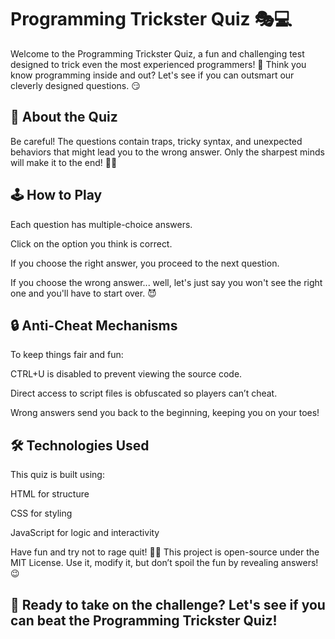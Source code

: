 # Programming Trickster Quiz 🎭💻

Welcome to the Programming Trickster Quiz, a fun and challenging test designed to trick even the most experienced programmers! 🤯 Think you know programming inside and out? Let's see if you can outsmart our cleverly designed questions. 😏

## 🚀 About the Quiz

Be careful! The questions contain traps, tricky syntax, and unexpected behaviors that might lead you to the wrong answer. Only the sharpest minds will make it to the end! 🧠💡

## 🕹️ How to Play

Each question has multiple-choice answers.

Click on the option you think is correct.

If you choose the right answer, you proceed to the next question.

If you choose the wrong answer... well, let's just say you won't see the right one and you'll have to start over. 😈

## 🔒 Anti-Cheat Mechanisms

To keep things fair and fun:

CTRL+U is disabled to prevent viewing the source code.

Direct access to script files is obfuscated so players can’t cheat.

Wrong answers send you back to the beginning, keeping you on your toes!

## 🛠️ Technologies Used

This quiz is built using:

HTML for structure

CSS for styling

JavaScript for logic and interactivity

Have fun and try not to rage quit! 🤬😂
This project is open-source under the MIT License. Use it, modify it, but don’t spoil the fun by revealing answers! 😉

## 🎯 Ready to take on the challenge? Let's see if you can beat the Programming Trickster Quiz!
